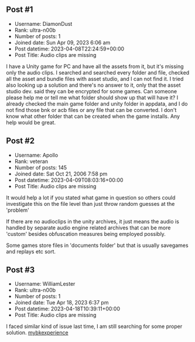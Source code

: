 ## Post #1
- Username: DiamonDust
- Rank: ultra-n00b
- Number of posts: 1
- Joined date: Sun Apr 09, 2023 6:06 am
- Post datetime: 2023-04-08T22:24:59+00:00
- Post Title: Audio clips are missing

I have a Unity game for PC and have all the assets from it, but it's missing only the audio clips. I searched and searched every folder and file, checked all the asset and bundle files with asset studio, and I can not find it. I tried also looking up a solution and there's no answer to it, only that the asset studio dev. said they can be encrypted for some games. Can someone please help me or tell me what folder should show up that will have it? I already checked the main game folder and unity folder in appdata, and I do not find those bnk or acb files or any file that can be converted. I don't know what other folder that can be created when the game installs. Any help would be great.
## Post #2
- Username: Apollo
- Rank: veteran
- Number of posts: 145
- Joined date: Sat Oct 21, 2006 7:58 pm
- Post datetime: 2023-04-09T08:03:16+00:00
- Post Title: Audio clips are missing

It would help a lot if you stated what game in question so others could investigate this on the file level than just throw random guesses at the 'problem'

If there are no audioclips in the unity archives, it just means the audio is handled by separate audio engine related archives that can be more 'custom' besides obfuscation measures being employed possibly.

Some games store files in 'documents folder' but that is usually savegames and replays etc sort.
## Post #3
- Username: WilliamLester
- Rank: ultra-n00b
- Number of posts: 1
- Joined date: Tue Apr 18, 2023 6:37 pm
- Post datetime: 2023-04-18T10:39:11+00:00
- Post Title: Audio clips are missing

I faced similar kind of issue last time, I am still searching for some proper solution. [mybkexperience](https://www.mybkexperience.onl/)
